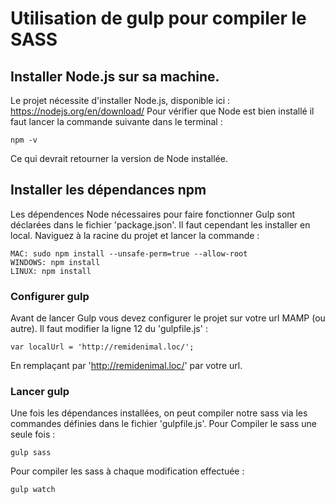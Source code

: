 # Utilisation de gulp pour compiler le SASS

## Installer Node.js sur sa machine. 
Le projet nécessite d'installer Node.js, disponible ici : https://nodejs.org/en/download/
Pour vérifier que Node est bien installé il faut lancer la commande suivante dans le terminal :
```
npm -v
```
Ce qui devrait retourner la version de Node installée.

## Installer les dépendances npm

Les dépendences Node nécessaires pour faire fonctionner Gulp sont déclarées dans le fichier 'package.json'.
Il faut cependant les installer en local. Naviguez à la racine du projet et lancer la commande :
```
MAC: sudo npm install --unsafe-perm=true --allow-root
WINDOWS: npm install
LINUX: npm install
```

### Configurer gulp
Avant de lancer Gulp vous devez configurer le projet sur votre url MAMP (ou autre).
Il faut modifier la ligne 12 du 'gulpfile.js' :
```
var localUrl = 'http://remidenimal.loc/';
```
En remplaçant par 'http://remidenimal.loc/' par votre url.

### Lancer gulp

Une fois les dépendances installées, on peut compiler notre sass via les commandes définies dans le fichier 'gulpfile.js'.
Pour Compiler le sass une seule fois :
```
gulp sass
```
Pour compiler les sass à chaque modification effectuée :
```
gulp watch
```